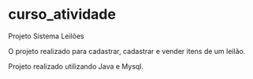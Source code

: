 # curso_atividade
Projeto Sistema Leilôes

O projeto realizado para cadastrar, cadastrar e vender itens de um leilão.

Projeto realizado utilizando Java e Mysql.
